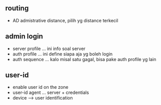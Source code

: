 ## routing
- AD admistrative distance, pilih yg distance terkecil

## admin login
- server profile ... ini info soal server
- auth profile ... ini define siapa aja yg boleh login
- auth sequence ... kalo misal satu gagal, bisa pake auth profile yg lain

## user-id
- enable user id on the zone
- user-id agent ... server + credentials
- device --> user identification
